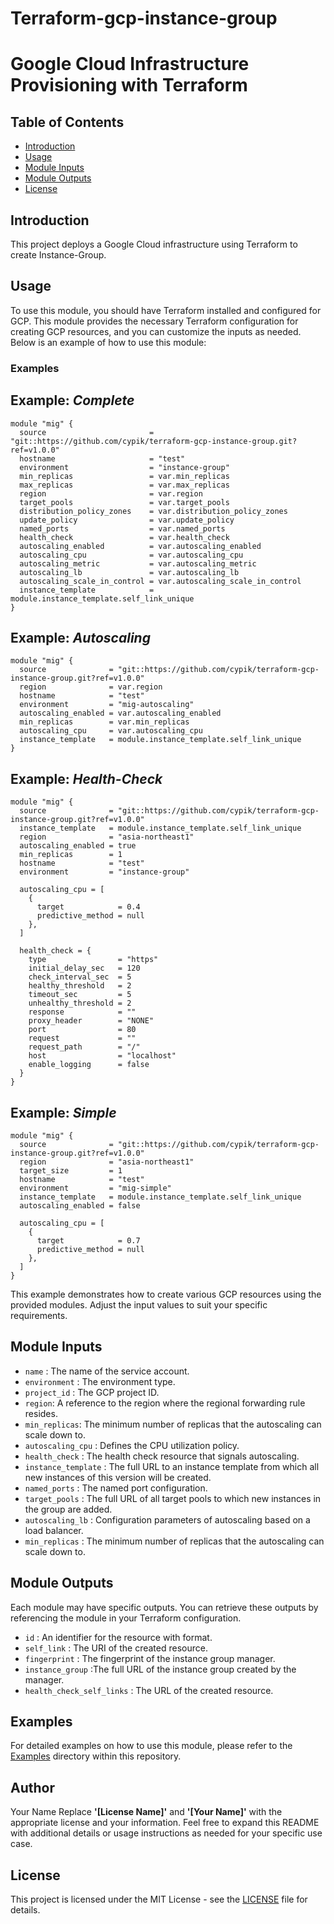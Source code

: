 # Terraform-gcp-instance-group
# Google Cloud Infrastructure Provisioning with Terraform
## Table of Contents

- [Introduction](#introduction)
- [Usage](#usage)
- [Module Inputs](#module-inputs)
- [Module Outputs](#module-outputs)
- [License](#license)

## Introduction
This project deploys a Google Cloud infrastructure using Terraform to create Instance-Group.
## Usage
To use this module, you should have Terraform installed and configured for GCP. This module provides the necessary Terraform configuration for creating GCP resources, and you can customize the inputs as needed. Below is an example of how to use this module:
### Examples

## Example: _Complete_

```hcl
module "mig" {
  source                       = "git::https://github.com/cypik/terraform-gcp-instance-group.git?ref=v1.0.0"
  hostname                     = "test"
  environment                  = "instance-group"
  min_replicas                 = var.min_replicas
  max_replicas                 = var.max_replicas
  region                       = var.region
  target_pools                 = var.target_pools
  distribution_policy_zones    = var.distribution_policy_zones
  update_policy                = var.update_policy
  named_ports                  = var.named_ports
  health_check                 = var.health_check
  autoscaling_enabled          = var.autoscaling_enabled
  autoscaling_cpu              = var.autoscaling_cpu
  autoscaling_metric           = var.autoscaling_metric
  autoscaling_lb               = var.autoscaling_lb
  autoscaling_scale_in_control = var.autoscaling_scale_in_control
  instance_template            = module.instance_template.self_link_unique
}
```

## Example: _Autoscaling_

```hcl
module "mig" {
  source              = "git::https://github.com/cypik/terraform-gcp-instance-group.git?ref=v1.0.0"
  region              = var.region
  hostname            = "test"
  environment         = "mig-autoscaling"
  autoscaling_enabled = var.autoscaling_enabled
  min_replicas        = var.min_replicas
  autoscaling_cpu     = var.autoscaling_cpu
  instance_template   = module.instance_template.self_link_unique
}
```
## Example: _Health-Check_

```hcl
module "mig" {
  source              = "git::https://github.com/cypik/terraform-gcp-instance-group.git?ref=v1.0.0"
  instance_template   = module.instance_template.self_link_unique
  region              = "asia-northeast1"
  autoscaling_enabled = true
  min_replicas        = 1
  hostname            = "test"
  environment         = "instance-group"

  autoscaling_cpu = [
    {
      target            = 0.4
      predictive_method = null
    },
  ]

  health_check = {
    type                = "https"
    initial_delay_sec   = 120
    check_interval_sec  = 5
    healthy_threshold   = 2
    timeout_sec         = 5
    unhealthy_threshold = 2
    response            = ""
    proxy_header        = "NONE"
    port                = 80
    request             = ""
    request_path        = "/"
    host                = "localhost"
    enable_logging      = false
  }
}
```
## Example: _Simple_

```hcl
module "mig" {
  source              = "git::https://github.com/cypik/terraform-gcp-instance-group.git?ref=v1.0.0"
  region              = "asia-northeast1"
  target_size         = 1
  hostname            = "test"
  environment         = "mig-simple"
  instance_template   = module.instance_template.self_link_unique
  autoscaling_enabled = false

  autoscaling_cpu = [
    {
      target            = 0.7
      predictive_method = null
    },
  ]
}
```
This example demonstrates how to create various GCP resources using the provided modules. Adjust the input values to suit your specific requirements.

## Module Inputs

- `name`  : The name of the service account.
- `environment` : The environment type.
- `project_id` : The GCP project ID.
- `region`: A reference to the region where the regional forwarding rule resides.
- `min_replicas`: The minimum number of replicas that the autoscaling can scale down to.
- `autoscaling_cpu` : Defines the CPU utilization policy.
- `health_check` : The health check resource that signals autoscaling.
- `instance_template` : The full URL to an instance template from which all new instances of this version will be created.
- `named_ports` : The named port configuration.
- `target_pools` :  The full URL of all target pools to which new instances in the group are added.
- `autoscaling_lb` : Configuration parameters of autoscaling based on a load balancer.
- `min_replicas` : The minimum number of replicas that the autoscaling can scale down to.

## Module Outputs
Each module may have specific outputs. You can retrieve these outputs by referencing the module in your Terraform configuration.

- `id` :  An identifier for the resource with format.
- `self_link` : The URI of the created resource.
- `fingerprint` : The fingerprint of the instance group manager.
- `instance_group` :The full URL of the instance group created by the manager.
- `health_check_self_links` : The URL of the created resource.

## Examples
For detailed examples on how to use this module, please refer to the [Examples](https://github.com/cypik/terraform-gcp-instance-group/tree/master/example/mig) directory within this repository.

## Author
Your Name Replace **'[License Name]'** and **'[Your Name]'** with the appropriate license and your information. Feel free to expand this README with additional details or usage instructions as needed for your specific use case.

## License
This project is licensed under the MIT License - see the [LICENSE](https://github.com/cypik/terraform-gcp-instance-group/blob/master/LICENSE) file for details.
